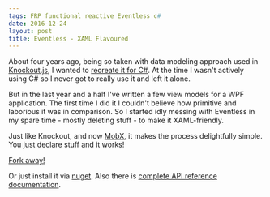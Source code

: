 ```yaml
---
tags: FRP functional reactive Eventless c#
date: 2016-12-24
layout: post
title: Eventless - XAML Flavoured
---
```


About four years ago, being so taken with data modeling approach used in
[Knockout.js](http://knockoutjs.com), I wanted to
[recreate it for C#](https://smellegantcode.wordpress.com/2013/02/25/eventless-programming-part-1-why-the-heck/).
At the time I wasn't actively using C# so I never got to really use it and left it alone.

But in the last year and a half I've written a few view models for a WPF application. The first time
I did it I couldn't believe how primitive and laborious it was in comparison. So I started idly
messing with Eventless in my spare time - mostly deleting stuff - to make it XAML-friendly.

Just like Knockout, and now [MobX](https://github.com/mobxjs/mobx), it makes the process delightfully simple. You just declare stuff and it works!

[Fork away!](https://github.com/danielearwicker/eventless)

Or just install it via [nuget](https://www.nuget.org/packages/Eventless/). Also there is [complete API reference
documentation](http://earwicker.com/eventless/html/ca2f21b1-fdbc-4b93-8fc1-051fdf574854.htm).
